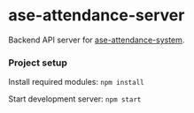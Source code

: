 # ase-attendance-server

Backend API server for [ase-attendance-system](https://github.com/joshenlim/ase-attendance-system).

### Project setup

Install required modules: `npm install`

Start development server: `npm start`
